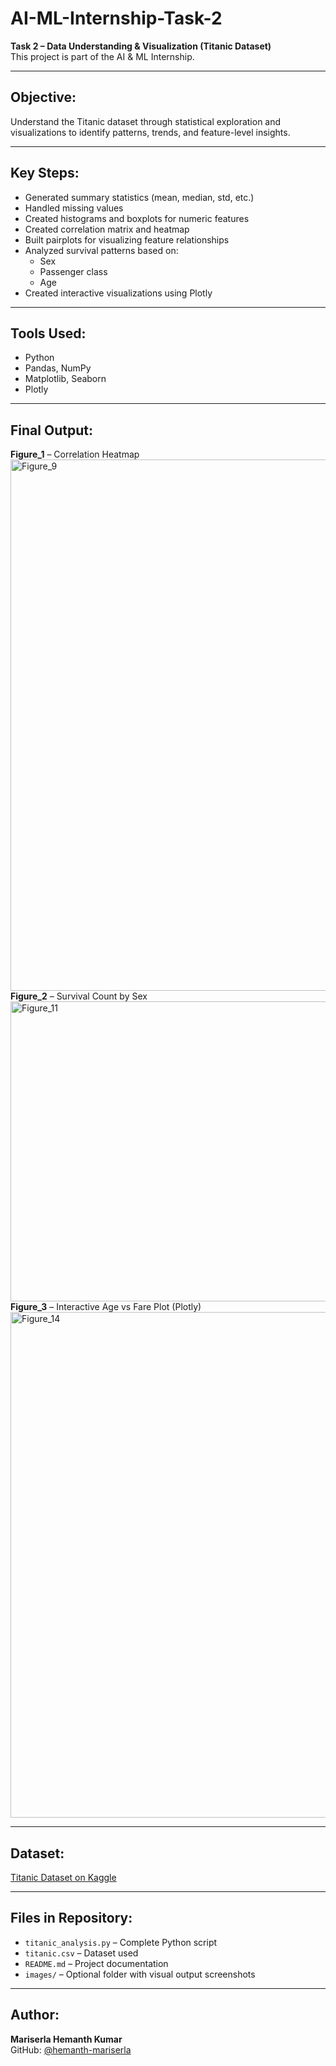 # AI-ML-Internship-Task-2  
**Task 2 – Data Understanding & Visualization (Titanic Dataset)**  
This project is part of the AI & ML Internship.

---

## Objective:  
Understand the Titanic dataset through statistical exploration and visualizations to identify patterns, trends, and feature-level insights.

---

## Key Steps:

- Generated summary statistics (mean, median, std, etc.)
- Handled missing values
- Created histograms and boxplots for numeric features
- Created correlation matrix and heatmap
- Built pairplots for visualizing feature relationships
- Analyzed survival patterns based on:
  - Sex  
  - Passenger class  
  - Age  
- Created interactive visualizations using Plotly

---

## Tools Used:

- Python  
- Pandas, NumPy  
- Matplotlib, Seaborn  
- Plotly

---

## Final Output:

**Figure_1** – Correlation Heatmap 
<img width="1536" height="850" alt="Figure_9" src="https://github.com/user-attachments/assets/88b3b0c5-6e8e-45c5-bbc1-ffda92b8d91b" />
**Figure_2** – Survival Count by Sex 
<img width="640" height="480" alt="Figure_11" src="https://github.com/user-attachments/assets/d6ba7b25-a5f6-45ec-b875-21c9fae930ef" />
**Figure_3** – Interactive Age vs Fare Plot (Plotly)
<img width="1520" height="809" alt="Figure_14" src="https://github.com/user-attachments/assets/c3e3ec58-690e-43a1-a33c-b46f915690af" />

---

## Dataset:

[Titanic Dataset on Kaggle](https://www.kaggle.com/datasets/yasserh/titanic-dataset)

---

## Files in Repository:

- `titanic_analysis.py` – Complete Python script  
- `titanic.csv` – Dataset used  
- `README.md` – Project documentation  
- `images/` – Optional folder with visual output screenshots

---

## Author:

**Mariserla Hemanth Kumar**  
GitHub: [@hemanth-mariserla](https://github.com/hemanth-mariserla)
